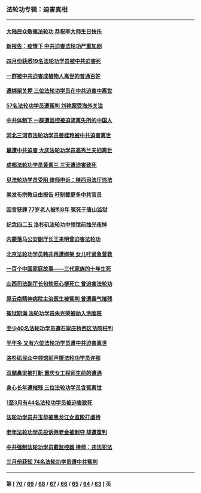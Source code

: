 ### 法轮功专辑：迫害真相
---
#### [大陆民众敬佩法轮功 恭祝李大师生日快乐](../../pages/nf4379/n13734669.md?05170430) 
#### [新报告：疫情下 中共迫害法轮功严重加剧](../../pages/nf4379/n13732612.md?05170430) 
#### [四月份获悉19名法轮功学员被中共迫害死](../../pages/nf4379/n13731456.md?05170430) 
#### [一群被中共迫害成植物人离世的普通百姓](../../pages/nf4379/n13730316.md?05170430) 
#### [遭绑架关押 三位法轮功学员在中共迫害中离世](../../pages/nf4379/n13727134.md?05170430) 
#### [57名法轮功学员遭冤判 刘艳案受海外关注](../../pages/nf4379/n13726210.md?05170430) 
#### [中共体制下 一群遭监控被迫流离失所的中国人](../../pages/nf4379/n13725531.md?05170430) 
#### [河北三河市法轮功学员姜桂玲被中共迫害离世](../../pages/nf4379/n13724089.md?05170430) 
#### [屡遭中共迫害 大庆法轮功学员高秀兰夫妇离世](../../pages/nf4379/n13723307.md?05170430) 
#### [成都法轮功学员黄素兰 三天遭迫害致死](../../pages/nf4379/n13722817.md?05170430) 
#### [见法轮功学员受阻 律师申诉：陕西司法厅违法](../../pages/nf4379/n13720981.md?05170430) 
#### [美发布宗教自由报告 吁制裁更多中共官员](../../pages/nf4379/n13720670.md?05170430) 
#### [因言获罪 77岁老人被判8年 冤死于唐山监狱](../../pages/nf4379/n13718512.md?05170430) 
#### [纪念四二五 洛杉矶法轮功中领馆前烛光夜悼](../../pages/nf4379/n13719557.md?05170430) 
#### [内蒙落马公安副厅长王来明曾迫害法轮功](../../pages/nf4379/n13717744.md?05170430) 
#### [北京法轮功学员韩非再遭绑架 女儿吁紧急营救](../../pages/nf4379/n13717927.md?05170430) 
#### [一百个中国家庭故事——三代家族的十年生死](../../pages/nf4379/n13716313.md?05170430) 
#### [山西司法副厅长句轶旺心梗死亡 曾迫害法轮功](../../pages/nf4379/n13716878.md?05170430) 
#### [原云南精神病院主治医生被冤判 曾遭毒气摧残](../../pages/nf4379/n13714548.md?05170430) 
#### [冤狱期满 法轮功学员朱光荣被劫入洗脑班](../../pages/nf4379/n13708358.md?05170430) 
#### [至少40名法轮功学员遭石家庄桥西区法院枉判](../../pages/nf4379/n13713749.md?05170430) 
#### [半年多 又有六位法轮功学员遭中共迫害离世](../../pages/nf4379/n13712382.md?05170430) 
#### [洛杉矶民众中领馆前声援法轮功学员许那](../../pages/nf4379/n13710251.md?05170430) 
#### [双腿鼻梁被打断 重庆女工程师生前的遭遇](../../pages/nf4379/n13709854.md?05170430) 
#### [身心长年遭摧残 三位法轮功学员含冤离世](../../pages/nf4379/n13692679.md?05170430) 
#### [1至3月有44名法轮功学员被迫害致死](../../pages/nf4379/n13704649.md?05170430) 
#### [法轮功学员井玉华被黑龙江女监殴打虐待](../../pages/nf4379/n13709102.md?05170430) 
#### [老年法轮功学员投诉养老金被剥夺 却遭冤判](../../pages/nf4379/n13697069.md?05170430) 
#### [中共强制法轮功学员戴监控器 律师：违法犯法](../../pages/nf4379/n13699665.md?05170430) 
#### [三月份获知 74名法轮功学员遭中共冤判](../../pages/nf4379/n13694951.md?05170430) 

---
#### 第 [ [70](./70.md?05170430) / [69](./69.md?05170430) / [68](./68.md?05170430) / [67](./67.md?05170430) / [66](./66.md?05170430) / [65](./65.md?05170430) / [64](./64.md?05170430) / [63](./63.md?05170430) ] 页
